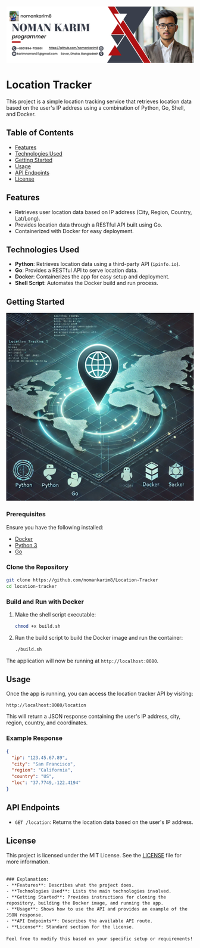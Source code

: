 ![logo](https://github.com/nomankarim8/nomankarim8/blob/main/image.png?raw=true)


# Location Tracker

This project is a simple location tracking service that retrieves location data based on the user's IP address using a combination of Python, Go, Shell, and Docker.

## Table of Contents

- [Features](#features)
- [Technologies Used](#technologies-used)
- [Getting Started](#getting-started)
- [Usage](#usage)
- [API Endpoints](#api-endpoints)
- [License](#license)

## Features

- Retrieves user location data based on IP address (City, Region, Country, Lat/Long).
- Provides location data through a RESTful API built using Go.
- Containerized with Docker for easy deployment.

## Technologies Used

- **Python**: Retrieves location data using a third-party API (`ipinfo.io`).
- **Go**: Provides a RESTful API to serve location data.
- **Docker**: Containerizes the app for easy setup and deployment.
- **Shell Script**: Automates the Docker build and run process.

## Getting Started

![logo](ca699dff-6188-4560-adff-e857a0a886b7.webp)
### Prerequisites


Ensure you have the following installed:

- [Docker](https://docs.docker.com/get-docker/)
- [Python 3](https://www.python.org/downloads/)
- [Go](https://golang.org/doc/install)

### Clone the Repository

```bash
git clone https://github.com/nomankarim8/Location-Tracker
cd location-tracker
```

### Build and Run with Docker

1. Make the shell script executable:

   ```bash
   chmod +x build.sh
   ```

2. Run the build script to build the Docker image and run the container:

   ```bash
   ./build.sh
   ```

The application will now be running at `http://localhost:8080`.

## Usage

Once the app is running, you can access the location tracker API by visiting:

```
http://localhost:8080/location
```

This will return a JSON response containing the user's IP address, city, region, country, and coordinates.

### Example Response

```json
{
  "ip": "123.45.67.89",
  "city": "San Francisco",
  "region": "California",
  "country": "US",
  "loc": "37.7749,-122.4194"
}
```

## API Endpoints

- `GET /location`: Returns the location data based on the user's IP address.

## License

This project is licensed under the MIT License. See the [LICENSE](LICENSE) file for more information.
```

### Explanation:
- **Features**: Describes what the project does.
- **Technologies Used**: Lists the main technologies involved.
- **Getting Started**: Provides instructions for cloning the repository, building the Docker image, and running the app.
- **Usage**: Shows how to use the API and provides an example of the JSON response.
- **API Endpoints**: Describes the available API route.
- **License**: Standard section for the license.

Feel free to modify this based on your specific setup or requirements!